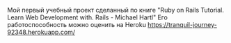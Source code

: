 Мой первый учебный проект сделанный по книге "Ruby on Rails Tutorial. Learn Web Development with. Rails - Michael Hartl" Его работоспособность можно оценить на Heroku https://tranquil-journey-92348.herokuapp.com/
